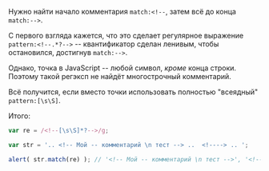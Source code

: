 Нужно найти начало комментария `match:<!--`, затем всё до конца `match:-->`.

С первого взгляда кажется, что это сделает регулярное выражение `pattern:<!--.*?-->` -- квантификатор сделан ленивым, чтобы остановился, достигнув `match:-->`.

Однако, точка в JavaScript -- любой символ, *кроме* конца строки. Поэтому такой регэксп не найдёт многострочный комментарий.

Всё получится, если вместо точки использовать полностью "всеядный" `pattern:[\s\S]`.

Итого:

```js run
var re = /<!--[\s\S]*?-->/g;

var str = '.. <!-- Мой -- комментарий \n тест --> ..  <!----> .. ';

alert( str.match(re) ); // '<!-- Мой -- комментарий \n тест -->', '<!---->'
```
